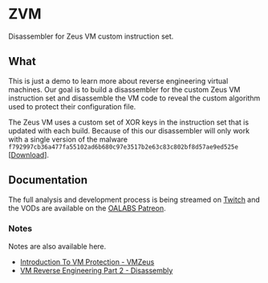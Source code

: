 # ZVM
Disassembler for Zeus VM custom instruction set.

## What
This is just a demo to learn more about reverse engineering virtual machines. Our goal is to build a disassembler for the custom Zeus VM instruction set and disassemble the VM code to reveal the custom algorithm used to protect their configuration file.

The Zeus VM uses a custom set of XOR keys in the instruction set that is updated with each build. Because of this our disassembler will only work with a single version of the malware `f792997cb36a477fa55102ad6b680c97e3517b2e63c83c802bf8d57ae9ed525e` [[Download](https://www.unpac.me/results/bb557f46-a12a-4737-a638-787f982963fd?hash=f792997cb36a477fa55102ad6b680c97e3517b2e63c83c802bf8d57ae9ed525e#/)].

## Documentation
The full analysis and development process is being streamed on [Twitch](https://www.twitch.tv/oalabslive) and the VODs are available on the [OALABS Patreon](https://www.patreon.com/collection/320968?view=expanded). 

### Notes
Notes are also available here.

- [Introduction To VM Protection - VMZeus](https://research.openanalysis.net/vmzues/zeus/vm/obfuscation/tutorial/2024/01/07/into-to-vms.html)
- [VM Reverse Engineering Part 2 - Disassembly](https://research.openanalysis.net/vmzues/zeus/vm/obfuscation/tutorial/2024/01/21/vmzeus-disassembler.html)

